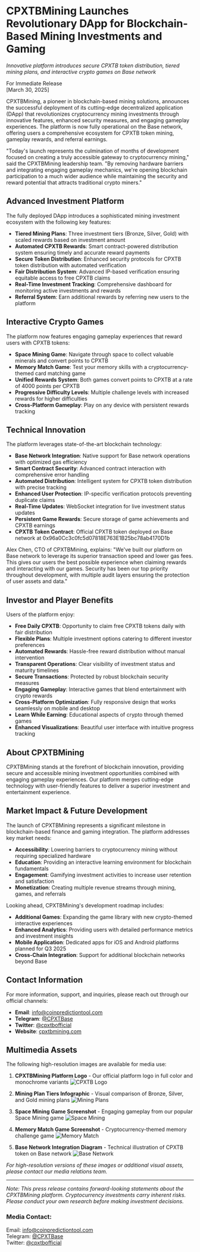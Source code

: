 # CPXTBMining Launches Revolutionary DApp for Blockchain-Based Mining Investments and Gaming

*Innovative platform introduces secure CPXTB token distribution, tiered mining plans, and interactive crypto games on Base network*

For Immediate Release  
[March 30, 2025]

CPXTBMining, a pioneer in blockchain-based mining solutions, announces the successful deployment of its cutting-edge decentralized application (DApp) that revolutionizes cryptocurrency mining investments through innovative features, enhanced security measures, and engaging gameplay experiences. The platform is now fully operational on the Base network, offering users a comprehensive ecosystem for CPXTB token mining, gameplay rewards, and referral earnings.

"Today's launch represents the culmination of months of development focused on creating a truly accessible gateway to cryptocurrency mining," said the CPXTBMining leadership team. "By removing hardware barriers and integrating engaging gameplay mechanics, we're opening blockchain participation to a much wider audience while maintaining the security and reward potential that attracts traditional crypto miners."

## Advanced Investment Platform

The fully deployed DApp introduces a sophisticated mining investment ecosystem with the following key features:

- **Tiered Mining Plans**: Three investment tiers (Bronze, Silver, Gold) with scaled rewards based on investment amount
- **Automated CPXTB Rewards**: Smart contract-powered distribution system ensuring timely and accurate reward payments
- **Secure Token Distribution**: Enhanced security protocols for CPXTB token distribution with automated verification
- **Fair Distribution System**: Advanced IP-based verification ensuring equitable access to free CPXTB claims
- **Real-Time Investment Tracking**: Comprehensive dashboard for monitoring active investments and rewards
- **Referral System**: Earn additional rewards by referring new users to the platform

## Interactive Crypto Games

The platform now features engaging gameplay experiences that reward users with CPXTB tokens:

- **Space Mining Game**: Navigate through space to collect valuable minerals and convert points to CPXTB
- **Memory Match Game**: Test your memory skills with a cryptocurrency-themed card matching game
- **Unified Rewards System**: Both games convert points to CPXTB at a rate of 4000 points per CPXTB
- **Progressive Difficulty Levels**: Multiple challenge levels with increased rewards for higher difficulties
- **Cross-Platform Gameplay**: Play on any device with persistent rewards tracking

## Technical Innovation

The platform leverages state-of-the-art blockchain technology:

- **Base Network Integration**: Native support for Base network operations with optimized gas efficiency
- **Smart Contract Security**: Advanced contract interaction with comprehensive error handling
- **Automated Distribution**: Intelligent system for CPXTB token distribution with precise tracking
- **Enhanced User Protection**: IP-specific verification protocols preventing duplicate claims
- **Real-Time Updates**: WebSocket integration for live investment status updates
- **Persistent Game Rewards**: Secure storage of game achievements and CPXTB earnings
- **CPXTB Token Contract**: Official CPXTB token deployed on Base network at 0x96a0Cc3c0fc5d07818E763E1B25bc78ab4170D1b

Alex Chen, CTO of CPXTBMining, explains: "We've built our platform on Base network to leverage its superior transaction speed and lower gas fees. This gives our users the best possible experience when claiming rewards and interacting with our games. Security has been our top priority throughout development, with multiple audit layers ensuring the protection of user assets and data."

## Investor and Player Benefits

Users of the platform enjoy:

- **Free Daily CPXTB**: Opportunity to claim free CPXTB tokens daily with fair distribution
- **Flexible Plans**: Multiple investment options catering to different investor preferences
- **Automated Rewards**: Hassle-free reward distribution without manual intervention
- **Transparent Operations**: Clear visibility of investment status and maturity timelines
- **Secure Transactions**: Protected by robust blockchain security measures
- **Engaging Gameplay**: Interactive games that blend entertainment with crypto rewards
- **Cross-Platform Optimization**: Fully responsive design that works seamlessly on mobile and desktop
- **Learn While Earning**: Educational aspects of crypto through themed games
- **Enhanced Visualizations**: Beautiful user interface with intuitive progress tracking

## About CPXTBMining

CPXTBMining stands at the forefront of blockchain innovation, providing secure and accessible mining investment opportunities combined with engaging gameplay experiences. Our platform merges cutting-edge technology with user-friendly features to deliver a superior investment and entertainment experience.

## Market Impact & Future Development

The launch of CPXTBMining represents a significant milestone in blockchain-based finance and gaming integration. The platform addresses key market needs:

- **Accessibility**: Lowering barriers to cryptocurrency mining without requiring specialized hardware
- **Education**: Providing an interactive learning environment for blockchain fundamentals
- **Engagement**: Gamifying investment activities to increase user retention and satisfaction
- **Monetization**: Creating multiple revenue streams through mining, games, and referrals

Looking ahead, CPXTBMining's development roadmap includes:

- **Additional Games**: Expanding the game library with new crypto-themed interactive experiences
- **Enhanced Analytics**: Providing users with detailed performance metrics and investment insights
- **Mobile Application**: Dedicated apps for iOS and Android platforms planned for Q3 2025
- **Cross-Chain Integration**: Support for additional blockchain networks beyond Base

## Contact Information

For more information, support, and inquiries, please reach out through our official channels:

- **Email**: info@coinpredictiontool.com
- **Telegram**: [@CPXTBase](https://t.me/CPXTBase)
- **Twitter**: [@cpxtbofficial](https://twitter.com/cpxtbofficial)
- **Website**: [cpxtbmining.com](https://cpxtbmining.com)

## Multimedia Assets

The following high-resolution images are available for media use:

1. **CPXTBMining Platform Logo** - Our official platform logo in full color and monochrome variants
   ![CPXTB Logo](https://cpxtbmining.com/favicon.png)

2. **Mining Plan Tiers Infographic** - Visual comparison of Bronze, Silver, and Gold mining plans
   ![Mining Plans](https://cpxtbmining.com/images/mining-plans-tiers.png)

3. **Space Mining Game Screenshot** - Engaging gameplay from our popular Space Mining game
   ![Space Mining](https://cpxtbmining.com/images/space-mining-game.png)

4. **Memory Match Game Screenshot** - Cryptocurrency-themed memory challenge game
   ![Memory Match](https://cpxtbmining.com/images/memory-match-game.png)

5. **Base Network Integration Diagram** - Technical illustration of CPXTB token on Base network
   ![Base Network](https://cpxtbmining.com/images/base-network-integration.png)

*For high-resolution versions of these images or additional visual assets, please contact our media relations team.*

---

*Note: This press release contains forward-looking statements about the CPXTBMining platform. Cryptocurrency investments carry inherent risks. Please conduct your own research before making investment decisions.*

### Media Contact:
Email: info@coinpredictiontool.com  
Telegram: [@CPXTBase](https://t.me/CPXTBase)  
Twitter: [@cpxtbofficial](https://twitter.com/cpxtbofficial)